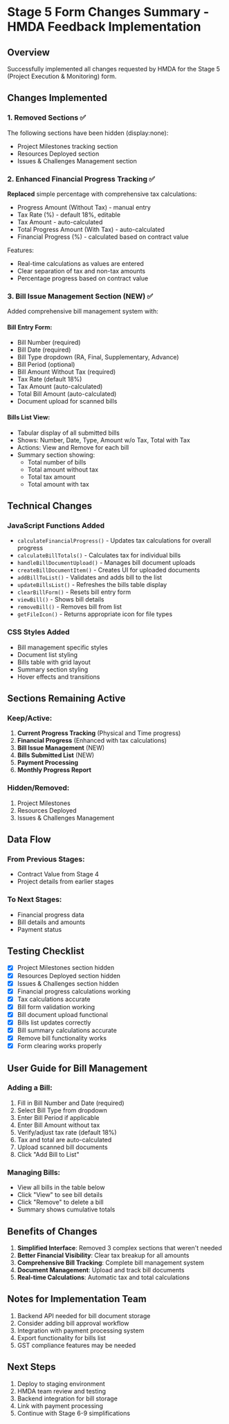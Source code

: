 # Stage 5 Form Changes Summary - HMDA Feedback Implementation

## Overview
Successfully implemented all changes requested by HMDA for the Stage 5 (Project Execution & Monitoring) form.

## Changes Implemented

### 1. Removed Sections ✅
The following sections have been hidden (display:none):
- Project Milestones tracking section
- Resources Deployed section
- Issues & Challenges Management section

### 2. Enhanced Financial Progress Tracking ✅
**Replaced** simple percentage with comprehensive tax calculations:
- Progress Amount (Without Tax) - manual entry
- Tax Rate (%) - default 18%, editable
- Tax Amount - auto-calculated
- Total Progress Amount (With Tax) - auto-calculated
- Financial Progress (%) - calculated based on contract value

Features:
- Real-time calculations as values are entered
- Clear separation of tax and non-tax amounts
- Percentage progress based on contract value

### 3. Bill Issue Management Section (NEW) ✅
Added comprehensive bill management system with:

#### Bill Entry Form:
- Bill Number (required)
- Bill Date (required)
- Bill Type dropdown (RA, Final, Supplementary, Advance)
- Bill Period (optional)
- Bill Amount Without Tax (required)
- Tax Rate (default 18%)
- Tax Amount (auto-calculated)
- Total Bill Amount (auto-calculated)
- Document upload for scanned bills

#### Bills List View:
- Tabular display of all submitted bills
- Shows: Number, Date, Type, Amount w/o Tax, Total with Tax
- Actions: View and Remove for each bill
- Summary section showing:
  - Total number of bills
  - Total amount without tax
  - Total tax amount
  - Total amount with tax

## Technical Changes

### JavaScript Functions Added
- `calculateFinancialProgress()` - Updates tax calculations for overall progress
- `calculateBillTotals()` - Calculates tax for individual bills
- `handleBillDocumentUpload()` - Manages bill document uploads
- `createBillDocumentItem()` - Creates UI for uploaded documents
- `addBillToList()` - Validates and adds bill to the list
- `updateBillsList()` - Refreshes the bills table display
- `clearBillForm()` - Resets bill entry form
- `viewBill()` - Shows bill details
- `removeBill()` - Removes bill from list
- `getFileIcon()` - Returns appropriate icon for file types

### CSS Styles Added
- Bill management specific styles
- Document list styling
- Bills table with grid layout
- Summary section styling
- Hover effects and transitions

## Sections Remaining Active

### Keep/Active:
1. **Current Progress Tracking** (Physical and Time progress)
2. **Financial Progress** (Enhanced with tax calculations)
3. **Bill Issue Management** (NEW)
4. **Bills Submitted List** (NEW)
5. **Payment Processing**
6. **Monthly Progress Report**

### Hidden/Removed:
1. Project Milestones
2. Resources Deployed
3. Issues & Challenges Management

## Data Flow

### From Previous Stages:
- Contract Value from Stage 4
- Project details from earlier stages

### To Next Stages:
- Financial progress data
- Bill details and amounts
- Payment status

## Testing Checklist
- [x] Project Milestones section hidden
- [x] Resources Deployed section hidden
- [x] Issues & Challenges section hidden
- [x] Financial progress calculations working
- [x] Tax calculations accurate
- [x] Bill form validation working
- [x] Bill document upload functional
- [x] Bills list updates correctly
- [x] Bill summary calculations accurate
- [x] Remove bill functionality works
- [x] Form clearing works properly

## User Guide for Bill Management

### Adding a Bill:
1. Fill in Bill Number and Date (required)
2. Select Bill Type from dropdown
3. Enter Bill Period if applicable
4. Enter Bill Amount without tax
5. Verify/adjust tax rate (default 18%)
6. Tax and total are auto-calculated
7. Upload scanned bill documents
8. Click "Add Bill to List"

### Managing Bills:
- View all bills in the table below
- Click "View" to see bill details
- Click "Remove" to delete a bill
- Summary shows cumulative totals

## Benefits of Changes

1. **Simplified Interface**: Removed 3 complex sections that weren't needed
2. **Better Financial Visibility**: Clear tax breakup for all amounts
3. **Comprehensive Bill Tracking**: Complete bill management system
4. **Document Management**: Upload and track bill documents
5. **Real-time Calculations**: Automatic tax and total calculations

## Notes for Implementation Team
1. Backend API needed for bill document storage
2. Consider adding bill approval workflow
3. Integration with payment processing system
4. Export functionality for bills list
5. GST compliance features may be needed

## Next Steps
1. Deploy to staging environment
2. HMDA team review and testing
3. Backend integration for bill storage
4. Link with payment processing
5. Continue with Stage 6-9 simplifications